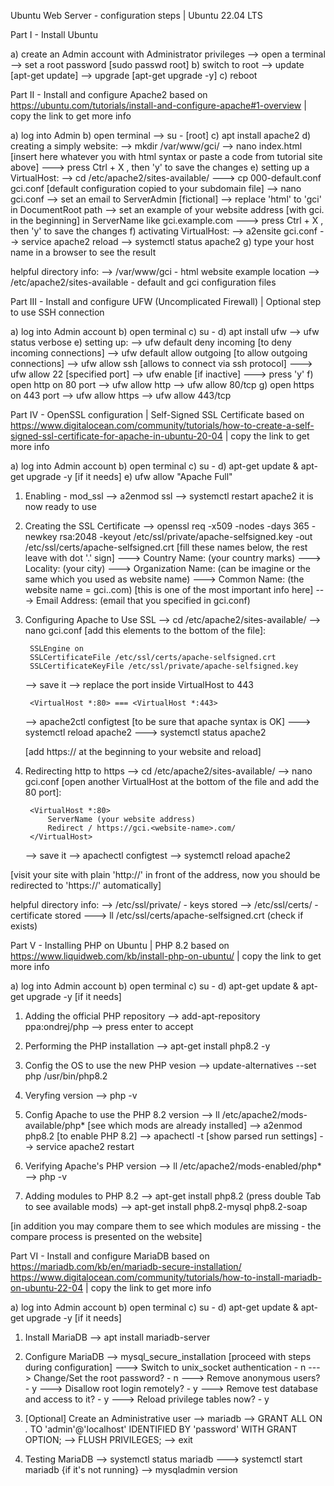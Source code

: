 Ubuntu Web Server - configuration steps | Ubuntu 22.04 LTS

Part I - Install Ubuntu

a) create an Admin account with Administrator privileges
    --> open a terminal
    --> set a root password [sudo passwd root]
b) switch to root
    --> update [apt-get update]
    --> upgrade [apt-get upgrade -y]
c) reboot

Part II - Install and configure Apache2
    based on https://ubuntu.com/tutorials/install-and-configure-apache#1-overview | copy the link to get more info

a) log into Admin
b) open terminal
    --> su - [root]
c) apt install apache2
d) creating a simply website:
    --> mkdir /var/www/gci/
    --> nano index.html [insert here whatever you with html syntax or paste a code from tutorial site above]
        ---> press Ctrl + X , then 'y' to save the changes
e) setting up a VirtualHost:
    --> cd /etc/apache2/sites-available/
        ---> cp 000-default.conf gci.conf [default configuration copied to your subdomain file]
    --> nano gci.conf
    --> set an email to ServerAdmin [fictional]
    --> replace 'html' to 'gci' in DocumentRoot path
    --> set an example of your website address [with gci. in the beginning] in ServerName like gci.example.com
        ---> press Ctrl + X , then 'y' to save the changes
f) activating VirtualHost:
    --> a2ensite gci.conf
    --> service apache2 reload
    --> systemctl status apache2
g) type your host name in a browser to see the result

helpful directory info:
    --> /var/www/gci - html website example location
    --> /etc/apache2/sites-available - default and gci configuration files

Part III - Install and configure UFW (Uncomplicated Firewall) | Optional step to use SSH connection

a) log into Admin account
b) open terminal
c) su -
d) apt install ufw
    --> ufw status verbose
e) setting up:
    --> ufw default deny incoming [to deny incoming connections]
    --> ufw default allow outgoing [to allow outgoing connections]
    --> ufw allow ssh [allows to connect via ssh protocol]
        ---> ufw allow 22 [specified port]
    --> ufw enable [if inactive]
        ---> press 'y'
f) open http on 80 port
    --> ufw allow http
    --> ufw allow 80/tcp
g) open https on 443 port
    --> ufw allow https
    --> ufw allow 443/tcp

Part IV - OpenSSL configuration | Self-Signed SSL Certificate
    based on https://www.digitalocean.com/community/tutorials/how-to-create-a-self-signed-ssl-certificate-for-apache-in-ubuntu-20-04 | copy the link to get more info

a) log into Admin account
b) open terminal
c) su -
d) apt-get update & apt-get upgrade -y [if it needs]
e) ufw allow "Apache Full"

1. Enabling - mod_ssl
    --> a2enmod ssl
    --> systemctl restart apache2
it is now ready to use

2. Creating the SSL Certificate
    --> openssl req -x509 -nodes -days 365 -newkey rsa:2048 -keyout /etc/ssl/private/apache-selfsigned.key -out /etc/ssl/certs/apache-selfsigned.crt
    [fill these names below, the rest leave with dot '.' sign]
        ---> Country Name: (your country marks)
        ---> Locality: (your city)
        ---> Organization Name: (can be imagine or the same which you used as website name)
        ---> Common Name: (the website name = gci.<example>.com) [this is one of the most important info here]
        ---> Email Address: (email that you specified in gci.conf)

3. Configuring Apache to Use SSL
    --> cd /etc/apache2/sites-available/
    --> nano gci.conf
        [add this elements to the bottom of the file]:

        SSLEngine on
        SSLCertificateFile /etc/ssl/certs/apache-selfsigned.crt
        SSLCertificateKeyFile /etc/ssl/private/apache-selfsigned.key
    
    --> save it
    --> replace the port inside VirtualHost to 443

        <VirtualHost *:80> === <VirtualHost *:443>

    --> apache2ctl configtest [to be sure that apache syntax is OK]
        ---> systemctl reload apache2
        ---> systemctl status apache2
    
    [add https:// at the beginning to your website and reload]

4. Redirecting http to https
    --> cd /etc/apache2/sites-available/
    --> nano gci.conf 
        [open another VirtualHost at the bottom of the file and add the 80 port]:

        <VirtualHost *:80>
	        ServerName (your website address)
	        Redirect / https://gci.<website-name>.com/
        </VirtualHost>
    
    --> save it
    --> apachectl configtest
    --> systemctl reload apache2

[visit your site with plain 'http://' in front of the address, now you should be redirected to 'https://' automatically]

helpful directory info:
    --> /etc/ssl/private/ - keys stored
    --> /etc/ssl/certs/ - certificate stored ---> ll /etc/ssl/certs/apache-selfsigned.crt (check if exists)

Part V - Installing PHP on Ubuntu | PHP 8.2 
    based on https://www.liquidweb.com/kb/install-php-on-ubuntu/ | copy the link to get more info

a) log into Admin account
b) open terminal
c) su -
d) apt-get update & apt-get upgrade -y [if it needs]

1. Adding the official PHP repository
    --> add-apt-repository ppa:ondrej/php
    --> press enter to accept

2. Performing the PHP installation
    --> apt-get install php8.2 -y

3. Config the OS to use the new PHP vesion
    --> update-alternatives --set php /usr/bin/php8.2

4. Veryfing version
    --> php -v

5. Config Apache to use the PHP 8.2 version
    --> ll /etc/apache2/mods-available/php* [see which mods are already installed]
    --> a2enmod php8.2 [to enable PHP 8.2]
    --> apachectl -t [show parsed run settings]
    --> service apache2 restart

6. Verifying Apache's PHP version
    --> ll /etc/apache2/mods-enabled/php*
    --> php -v

7. Adding modules to PHP 8.2
    --> apt-get install php8.2 (press double Tab to see available mods)
    --> apt-get install php8.2-mysql php8.2-soap

[in addition you may compare them to see which modules are missing - the compare process is presented on the website]

Part VI - Install and configure MariaDB
    based on
        https://mariadb.com/kb/en/mariadb-secure-installation/
        https://www.digitalocean.com/community/tutorials/how-to-install-mariadb-on-ubuntu-22-04
        | copy the link to get more info

a) log into Admin account
b) open terminal
c) su -
d) apt-get update & apt-get upgrade -y [if it needs]

1. Install MariaDB
    --> apt install mariadb-server

2. Configure MariaDB
    --> mysql_secure_installation
    [proceed with steps during configuration]
        ---> Switch to unix_socket authentication - n
        ---> Change/Set the root password? - n
        ---> Remove anonymous users? - y
        ---> Disallow root login remotely? - y
        ---> Remove test database and access to it? - y
        ---> Reload privilege tables now? - y

3. [Optional] Create an Administrative user
    --> mariadb
    --> GRANT ALL ON *.* TO 'admin'@'localhost' IDENTIFIED BY 'password' WITH GRANT OPTION;
    --> FLUSH PRIVILEGES;
    --> exit

4. Testing MariaDB
    --> systemctl status mariadb
        ---> systemctl start mariadb {if it's not running}
    --> mysqladmin version
